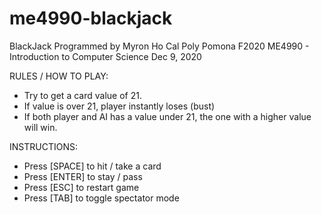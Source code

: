 # me4990-blackjack

BlackJack
Programmed by Myron Ho
Cal Poly Pomona F2020
ME4990 - Introduction to Computer Science
Dec 9, 2020


RULES / HOW TO PLAY:
- Try to get a card value of 21.
- If value is over 21, player instantly loses (bust)
- If both player and AI has a value under 21, the one with a higher value will win.

INSTRUCTIONS:
- Press [SPACE] to hit / take a card
- Press [ENTER] to stay / pass
- Press [ESC] to restart game
- Press [TAB] to toggle spectator mode
